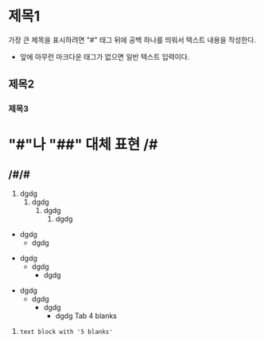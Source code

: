 # 제목1
가장 큰 제목을 표시하려면 "#" 태그 뒤에 공백 하나를 띄워서 텍스트 내용을 작성한다.
- 앞에 아무런 마크다운 태그가 없으면 일반 텍스트 입력이다.
## 제목2
### 제목3

"#"나 "##" 대체 표현
/#
==
/#/#
--

1. dgdg
   1. dgdg
      1. dgdg
         1. dgdg
* dgdg
  * dgdg
+ dgdg
  + dgdg
    + dgdg
- dgdg
  - dgdg
    - dgdg
      - dgdg
    Tab
    4 blanks
1.     text block with '5 blanks'

[마크다운 뷰어에서 안보이는 텍스트]: #